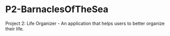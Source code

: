 # P2-BarnaclesOfTheSea
Project 2: Life Organizer - An application that helps users to better organize their life. 
